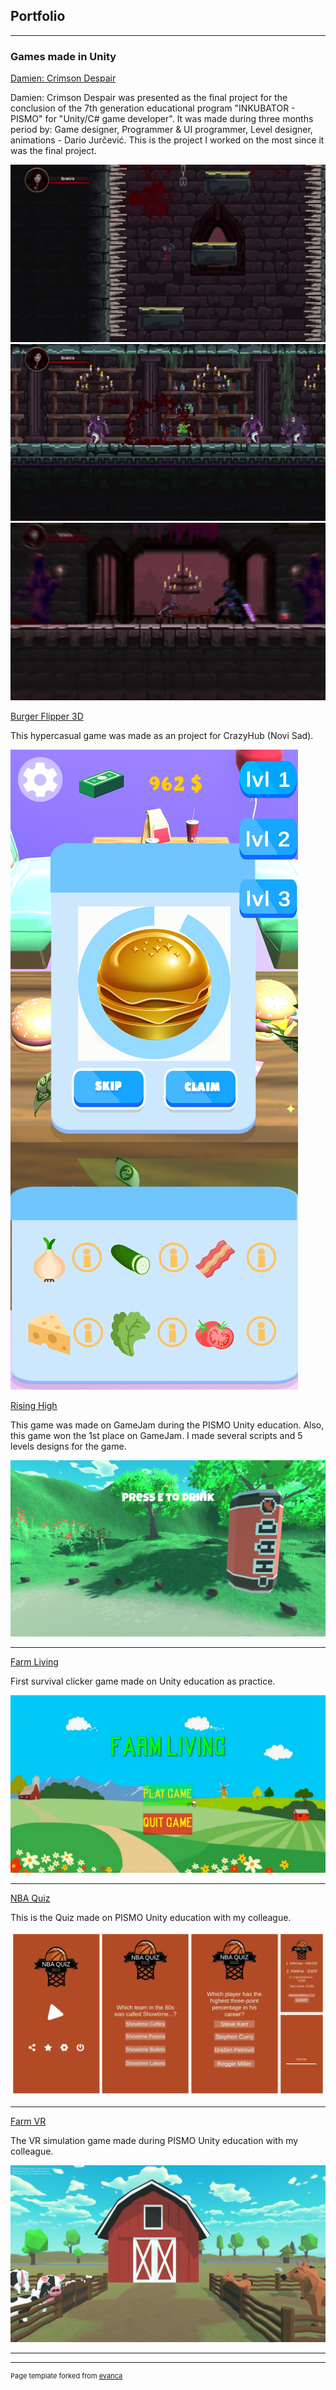 ## Portfolio

---

### Games made in Unity

[Damien: Crimson Despair](https://dareiosj.itch.io/damien-crimson-despair)

Damien: Crimson Despair was presented as the final project for the conclusion of the 7th generation educational program "INKUBATOR - PISMO" for "Unity/C# game developer". It was made during three months period by: Game designer, Programmer & UI programmer, Level designer, animations - Dario Jurčević. This is the project I worked on the most since it was the final project.

<img src="images/0Ydy8x.png?raw=true"/>
<img src="images/8i29ml.png?raw=true"/>
<img src="images/qnrSD6.png?raw=true"/>

[Burger Flipper 3D](https://mirna7.itch.io/burger-flipper-3d)

This hypercasual game was made as an project for CrazyHub (Novi Sad).

<img src="images/DnClQW.jpg?raw=true"/>

[Rising High](https://irpea.itch.io/rising-high)

This game was made on GameJam during the PISMO Unity education. Also, this game won the 1st place on GameJam. I made several scripts and 5 levels designs for the game.

<img src="images/uCnpeb.png?raw=true"/>

---
[Farm Living](https://dareiosj.itch.io/farm-living)

First survival clicker game made on Unity education as practice.

<img src="images/p1Lanm.jpg?raw=true"/>

---
[NBA Quiz](https://play.google.com/store/apps/details?id=com.crnaduja123.NBAQuiz&hl=hr&gl=US)

This is the Quiz made on PISMO Unity education with my colleague.

<img src="images/NBAQuizFinal.png?raw=true"/>

---
[Farm VR](https://mirna7.itch.io/farm-vr)

The VR simulation game made during PISMO Unity education with my colleague.

<img src="images/vrfarm.png?raw=true"/>

---




---
<p style="font-size:11px">Page template forked from <a href="https://github.com/evanca/quick-portfolio">evanca</a></p>
<!-- Remove above link if you don't want to attibute -->
